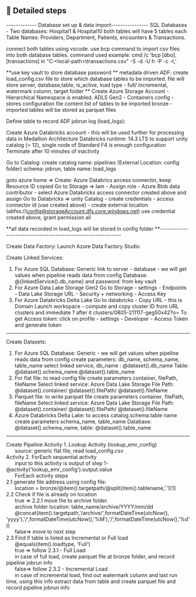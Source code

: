 ## 🚀 Detailed steps
------------- Database set up & data import----------------
SQL Databases - 
		Two databases: Hospital1 & Hospital10
		both tables will have 5 tables each
		Table Names: Providers, Department, Patients, encounters & Transactions.
		
connect both tables using vscode.
use bcp command to import csv files into both database tables.
command used example:
cmd /c 'bcp [dbo].[transactions] in "C:\<local-path>\transactions.csv" -S <server> -d <database> -U h <user> -P <password> -c -t,'

**use key vault to store database password
**
metadata driven ADF:
create load_config.csv file to store which database tables to be imported.
file will store server, database,table, is_active, load type - full/ incremental, watermark column, target folder
**
Create Azure Storage Account - Hierarchical Namespace is enabled.
ADLS Gen2 - Containers 
			config - stores configuration file content list of tables to be imported 
			bronze - imported tables will be stored as parquet files

Define table to record ADF jobrun log (load_logs):

Create Azure Databricks account - this will be used further for processing data in Medallion Architecture
Databricks runtime: 14.3 LTS to support unity catalog (> 12), single node of Standard F4 is enough configuration
					Terminate after 10 minutes of inactivity

Go to Catalog: create catalog name: pipelines (External Location: config folder)
schema: jobrun, table name: load_logs

goto azure home => 
Create: Azure Databrics access connector, keep Resource ID copied
Go to Storage =>
Iam - Assign role - Azure Blob data contributor - select Azure Databricks access connector created above and assign
Go to Databricks =>
unity Catalog - create credentials - access connector id (use created above)
			  - create external location (abfss://config@storageAccount.dfs.core.windows.net)
			    use credential created above, grant permission all

**all data recorded in load_logs will be stored in config folder
**-------------------------------------------------------------

Create Data Factory: Launch Azure Data Factory Studio

Create Linked Services:
1. For Azure SQL Database: 
	Generic link to server - database - we will get values when pipeline reads data from config
	Database: @{linkedService().db_name}
	<user name> and password: from key vault
2. For Azure Data Lake Storage Gen2
	Go to Storage - settings - Endpoints - Data Lake Storage URL
				  -  Security + networking - Access Key
3. For Azure Databricks Delta Lake
	Go to databricks - Copy URL - this is Domain
	Launch workspace - compute and copy cluster ID from URL clusters and immediate ? after it
	clusters/0805-211117-geg50x42?o=
	To get Access token: click on profile - settings - Developer - Access Token and generate token
------------------------------------------------------------	
Create Datasets:
1. For Azure SQL Database: Generic - we will get values when pipeline reads data from config
	create parameters: db_name, schema_name, table_name
	select linked service,
	db_name	: @dataset().db_name
	Table: @dataset().schema_name.@dataset().table_name
2. For flat file: to read config file
	create parameters container, filePath, fileName
	Select linked service: Azure Data Lake Storage
	File Path: @dataset().container/ @dataset().filePath/ @dataset().fileName
3. Parquet file: to write parquet file
	create parameters container, filePath, fileName
	Select linked service: Azure Data Lake Storage
	File Path: @dataset().container/ @dataset().filePath/ @dataset().fileName
4. Azure Databricks Delta Lake: to access catalog.schema.table name
	create parameters schema_name, table_name
	Database: @dataset().schema_name, table: @dataset().table_name
-------------------------------------------------------

Create Pipeline
Activity 1. Lookup Activity (lookup_emr_config)</BR>
&nbsp; &nbsp; &nbsp; source: generic flat file, read load_config.csv</BR>
Activity 2. ForEach sequential activity </BR>
&nbsp; &nbsp; &nbsp; input to this activity is output of step 1- @activity('lookup_emr_config').output.value</BR>
&nbsp; &nbsp; &nbsp; ForEach activity steps</BR>
2.1 generate file address using config file:</BR>
&nbsp; &nbsp; &nbsp; location = bronze/@item().targetpath/@split(item().tablename,'.')[1]</BR>
2.2 Check if file is already on location</BR>
&nbsp; &nbsp; &nbsp; true => 2.2.1 move file to archive folder.</BR>
&nbsp; &nbsp; &nbsp; archive folder location: table_name/archive/YYYY/mm/dd</BR>
&nbsp; &nbsp; &nbsp; @concat(item().targetpath,'/archive/',formatDateTime(utcNow(), 'yyyy'),'/',formatDateTime(utcNow(),'%M'),'/',formatDateTime(utcNow(),'%d'))</BR>
&nbsp; &nbsp; &nbsp; false=> move to next step</BR>
2.3 Find if table is listed as Incremental or Full load</BR>
&nbsp; &nbsp; &nbsp; @equals(item().loadtype, 'Full') </BR>
&nbsp; &nbsp; &nbsp; true => follow 2.3.1 - Full Load</BR>
&nbsp; &nbsp; &nbsp; in case of full load, create parquet file at bronze folder, and record pipeline jobrun info</BR>
&nbsp; &nbsp; &nbsp; false=> follow 2.3.2 - Incremental Load</BR>
&nbsp; &nbsp; &nbsp; in case of incremental load, find out watermark column and last run time, using this info extract data from table and create parquet file and record pipeline jobrun info</BR>

